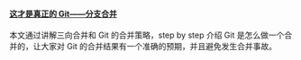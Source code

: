#### [这才是真正的 Git——分支合并](https://mp.weixin.qq.com/s/yzv2Kh25NPAcTMV91gQi_g)
本文通过讲解三向合并和 Git 的合并策略，step by step 介绍 Git 是怎么做一个合并的，让大家对 Git 的合并结果有一个准确的预期，并且避免发生合并事故。

